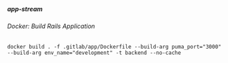 ##### app-stream

###### Docker: Build Rails Application
```shell
docker build . -f .gitlab/app/Dockerfile --build-arg puma_port="3000" --build-arg env_name="development" -t backend --no-cache
```
